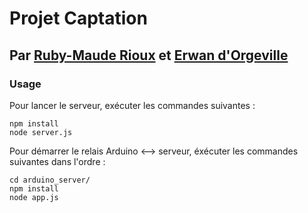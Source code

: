 # Projet Captation
## Par [Ruby-Maude Rioux](http://ca.linkedin.com/pub/ruby-maude-rioux/5a/3b9/b5a) et [Erwan d'Orgeville](http://erwandorgeville.com)

### Usage

Pour lancer le serveur, exécuter les commandes suivantes :
```
npm install
node server.js
```

Pour démarrer le relais Arduino <--> serveur, éxécuter les commandes suivantes dans l'ordre :  
```
cd arduino_server/
npm install
node app.js
```